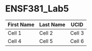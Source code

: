 # ENSF381_Lab5

| First Name | Last Name | UCID |
|----------|----------|----------|
| Cell 1   | Cell 2   | Cell 3   |
| Cell 4   | Cell 5   | Cell 6   |